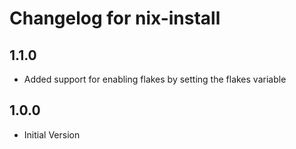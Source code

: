 # Changelog for nix-install

## 1.1.0
- Added support for enabling flakes by setting the flakes variable

## 1.0.0
- Initial Version
